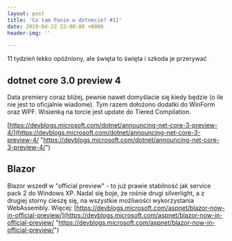 ```yaml
---
layout: post
title: 'Co tam Panie w dotnecie? #11'
date: 2019-04-22 22:00:00 +0000
header-img: ''

---
```

11 tydzień lekko opóźniony, ale święta to święta i szkoda je przerywać

## dotnet core 3.0 preview 4

Data premiery coraz bliżej, pewnie nawet domyślacie się kiedy będzie (o ile nie jest to oficjalnie wiadome). Tym razem dołożono dodatki do WinForm oraz WPF. Wisienką na torcie jest update do Tiered Compilation.

[https://devblogs.microsoft.com/dotnet/announcing-net-core-3-preview-4/](https://devblogs.microsoft.com/dotnet/announcing-net-core-3-preview-4/ "https://devblogs.microsoft.com/dotnet/announcing-net-core-3-preview-4/")

## Blazor

Blazor wszedł w "official preview" - to już prawie stabilność jak service pack 2 do Windows XP. Nadal się boje, że rośnie drugi silverlight, a z drugiej storny cieszę się, na wszystkie możliwości wykorzystania WebAssembly. Więcej: [https://devblogs.microsoft.com/aspnet/blazor-now-in-official-preview/](https://devblogs.microsoft.com/aspnet/blazor-now-in-official-preview/ "https://devblogs.microsoft.com/aspnet/blazor-now-in-official-preview/")